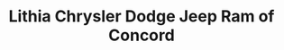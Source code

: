 ---
title: "Lithia Chrysler Dodge Jeep Ram of Concord"
url: /concord/lithia-chrysler-dodge-jeep-ram-of-concord/
shop: Autohaus
---